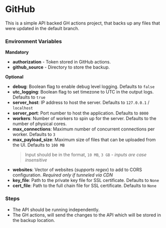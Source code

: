 # GitHub

This is a simple API backed GH actions project, that backs up any files that were updated in the default branch.

### Environment Variables

**Mandatory**
- **authorization** - Token stored in GitHub actions.
- **github_source** - Directory to store the backup.

**Optional**
- **debug**: Boolean flag to enable debug level logging. Defaults to `false`
- **utc_logging**: Boolean flag to set timezone to UTC in the output logs. Defaults to `true`
- **server_host**: IP address to host the server. Defaults to `127.0.0.1` / `localhost`
- **server_port**: Port number to host the application. Defaults to `8000`
- **workers**: Number of workers to spin up for the server. Defaults to the number of physical cores.
- **max_connections**: Maximum number of concurrent connections per worker. Defaults to `3`
- **max_payload_size**: Maximum size of files that can be uploaded from the UI. Defaults to `100 MB`
  > Input should be in the format, `10 MB`, `3 GB` - _inputs are case insensitive_
- **websites**: Vector of websites (_supports regex_) to add to CORS configuration. _Required only if tunneled via CDN_
- **key_file**: Path to the private key file for SSL certificate. Defaults to `None`
- **cert_file**: Path to the full chain file for SSL certificate. Defaults to `None`

### Steps
- The API should be running independently.
- The GH actions, will send the changes to the API which will be stored in the backup location.
